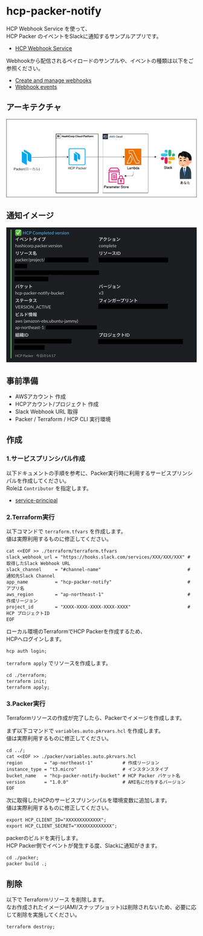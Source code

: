 # hcp-packer-notify

HCP Webhook Service を使って、  
HCP Packer のイベントをSlackに通知するサンプルアプリです。

* [HCP Webhook Service](https://developer.hashicorp.com/hcp/api-docs/webhook)

Webhookから配信されるペイロードのサンプルや、イベントの種類は以下をご参照ください。

* [Create and manage webhooks](https://developer.hashicorp.com/hcp/docs/hcp/admin/projects/webhooks)
* [Webhook events](https://developer.hashicorp.com/hcp/docs/packer/reference/webhook)

## アーキテクチャ
![アーキテクチャ](./public/architecture.drawio.png)

## 通知イメージ
![通知イメージ](./public/notify-image.png)

## 事前準備

* AWSアカウント 作成
* HCPアカウント/プロジェクト 作成
* Slack Webhook URL 取得
* Packer / Terraform / HCP CLI 実行環境

## 作成

### 1.サービスプリンシパル作成

以下ドキュメントの手順を参考に、Packer実行時に利用するサービスプリンシパルを作成してください。  
Roleは `Contributor` を指定します。

* [service-principal](https://developer.hashicorp.com/hcp/docs/hcp/iam/service-principal)

### 2.Terraform実行

以下コマンドで `terraform.tfvars` を作成します。  
値は実際利用するものに修正してください。

```
cat <<EOF >> ./terraform/terraform.tfvars
slack_webhook_url = "https://hooks.slack.com/services/XXX/XXX/XXX" # 取得したSlack Webhook URL
slack_channel     = "#channel-name"                                # 通知先Slack Channel
app_name          = "hcp-packer-notify"                            # アプリ名
aws_region        = "ap-northeast-1"                               # 作成リージョン
project_id        = "XXXX-XXXX-XXXX-XXXX-XXXX"                     # HCP プロジェクトID
EOF
```

ローカル環境のTerraformでHCP Packerを作成するため、  
HCPへログインします。

```
hcp auth login;
```

`terraform apply` でリソースを作成します。

```
cd ./terraform;
terraform init;
terraform apply;
```

### 3.Packer実行

Terraformリソースの作成が完了したら、Packerでイメージを作成します。  

まず以下コマンドで `variables.auto.pkrvars.hcl` を作成します。  
値は実際利用するものに修正してください。

```
cd ../;
cat <<EOF >> ./packer/variables.auto.pkrvars.hcl
region        = "ap-northeast-1"           # 作成リージョン
instance_type = "t3.micro"                 # インスタンスタイプ
bucket_name   = "hcp-packer-notify-bucket" # HCP Packer バケット名
version       = "1.0.0"                    # AMI名に付与するバージョン
EOF
```

次に取得したHCPのサービスプリンシパルを環境変数に追加します。  
値は実際利用するものに修正してください。

```
export HCP_CLIENT_ID="XXXXXXXXXXXXX";
export HCP_CLIENT_SECRET="XXXXXXXXXXXXX";
```

packerのビルドを実行します。  
HCP Packer側でイベントが発生する度、Slackに通知がきます。

```
cd ./packer;
packer build .;
```

## 削除

以下で Terraformリソース を削除します。  
なお作成されたイメージ(AMI/スナップショット)は削除されないため、必要に応じて削除を実施してください。

```
terraform destroy;
```
